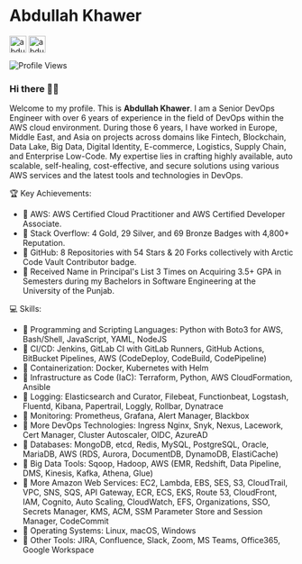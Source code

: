# Abdullah Khawer

<p align="left">
    <a href="https://stackoverflow.com/users/11758843/abdullah-khawer" target="blank"><img align="center" src="https://upload.wikimedia.org/wikipedia/commons/e/ef/Stack_Overflow_icon.svg" alt="abdullahkhawer" height="30" width="30" /></a>
    <a href="https://www.linkedin.com/in/abdullah-khawer/" target="blank"><img align="center" src="https://upload.wikimedia.org/wikipedia/commons/8/81/LinkedIn_icon.svg" alt="abdullahkhawer" height="30" width="30" /></a>
</p>

![Profile Views](https://komarev.com/ghpvc/?username=abdullahkhawer&color=blue&style=flat)

### Hi there 👋🏻

Welcome to my profile. This is **Abdullah Khawer**. I am a Senior DevOps Engineer with over 6 years of experience in the field of DevOps within the AWS cloud environment. During those 6 years, I have worked in Europe, Middle East, and Asia on projects across domains like Fintech, Blockchain, Data Lake, Big Data, Digital Identity, E-commerce, Logistics, Supply Chain, and Enterprise Low-Code. My expertise lies in crafting highly available, auto scalable, self-healing, cost-effective, and secure solutions using various AWS services and the latest tools and technologies in DevOps.

🏆 Key Achievements:
- 📌 AWS: AWS Certified Cloud Practitioner and AWS Certified Developer Associate.
- 📌 Stack Overflow: 4 Gold, 29 Silver, and 69 Bronze Badges with 4,800+ Reputation.
- 📌 GitHub: 8 Repositories with 54 Stars & 20 Forks collectively with Arctic Code Vault Contributor badge.
- 📌 Received Name in Principal's List 3 Times on Acquiring 3.5+ GPA in Semesters during my Bachelors in Software Engineering at the University of the Punjab.

💻 Skills:
- 📌 Programming and Scripting Languages: Python with Boto3 for AWS, Bash/Shell, JavaScript, YAML, NodeJS
- 📌 CI/CD: Jenkins, GitLab CI with GitLab Runners, GitHub Actions, BitBucket Pipelines, AWS (CodeDeploy, CodeBuild, CodePipeline)
- 📌 Containerization: Docker, Kubernetes with Helm
- 📌 Infrastructure as Code (IaC): Terraform, Python, AWS CloudFormation, Ansible
- 📌 Logging: Elasticsearch and Curator, Filebeat, Functionbeat, Logstash, Fluentd, Kibana, Papertrail, Loggly, Rollbar, Dynatrace
- 📌 Monitoring: Prometheus, Grafana, Alert Manager, Blackbox
- 📌 More DevOps Technologies: Ingress Nginx, Snyk, Nexus, Lacework, Cert Manager, Cluster Autoscaler, OIDC, AzureAD
- 📌 Databases: MongoDB, etcd, Redis, MySQL, PostgreSQL, Oracle, MariaDB, AWS (RDS, Aurora, DocumentDB, DynamoDB, ElastiCache)
- 📌 Big Data Tools: Sqoop, Hadoop, AWS (EMR, Redshift, Data Pipeline, DMS, Kinesis, Kafka, Athena, Glue)
- 📌 More Amazon Web Services: EC2, Lambda, EBS, SES, S3, CloudTrail, VPC, SNS, SQS, API Gateway, ECR, ECS, EKS, Route 53, CloudFront, IAM, Cognito, Auto Scaling, CloudWatch, EFS, Organizations, SSO, Secrets Manager, KMS, ACM, SSM Parameter Store and Session Manager, CodeCommit
- 📌 Operating Systems: Linux, macOS, Windows
- 📌 Other Tools: JIRA, Confluence, Slack, Zoom, MS Teams, Office365, Google Workspace
<!--
**abdullahkhawer/abdullahkhawer** is a ✨ _special_ ✨ repository because its `README.md` (this file) appears on your GitHub profile.

Here are some ideas to get you started:

- 🔭 I’m currently working on ...
- 🌱 I’m currently learning ...
- 👯 I’m looking to collaborate on ...
- 🤔 I’m looking for help with ...
- 💬 Ask me about ...
- 📫 How to reach me: ...
- 😄 Pronouns: ...
- ⚡ Fun fact: ...
-->
